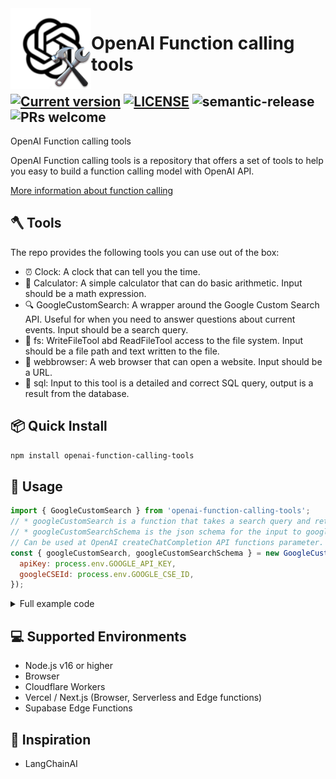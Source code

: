 <img height="129" align="left" src="assets/logo.png" alt="Logo">

# OpenAI Function calling tools


<a href="https://www.npmjs.com/package/openai-function-calling-tools"><img src="https://img.shields.io/npm/v/openai-function-calling-tools" alt="Current version"></a>
[![LICENSE](https://img.shields.io/github/license/JohannLai/openai-function-calling-tools)](https://github.com/JohannLai/openai-function-calling-tools/blob/main/LICENSE)
<img src="https://img.shields.io/badge/%20%20%F0%9F%93%A6%F0%9F%9A%80-semantic--release-e10079.svg" alt="semantic-release">
<img src="https://img.shields.io/badge/PRs-welcome-brightgreen.svg" alt="PRs welcome">
---

OpenAI Function calling tools 

OpenAI Function calling tools is a repository that offers a set of tools to help you easy to build a function calling model with OpenAI API.

[More information about function calling](https://platform.openai.com/docs/guides/gpt/function-calling)

## 🪓 Tools
The repo provides the following tools you can use out of the box:
- ⏰ Clock: A clock that can tell you the time.
- 🧮 Calculator: A simple calculator that can do basic arithmetic. Input should be a math expression.
- 🔍 GoogleCustomSearch: A wrapper around the Google Custom Search API. Useful for when you need to answer questions about current events. Input should be a search query.
- 📁 fs: WriteFileTool abd ReadFileTool access to the file system. Input should be a file path and text written to the file.
- 🚧 webbrowser: A web browser that can open a website. Input should be a URL.
- 🚧 sql: Input to this tool is a detailed and correct SQL query, output is a result from the database.


## 📦 Quick Install
  
  ```bash 
  npm install openai-function-calling-tools
  ```


## 📖 Usage
```js
import { GoogleCustomSearch } from 'openai-function-calling-tools';
// * googleCustomSearch is a function that takes a search query and returns a result from the Google Custom Search API.
// * googleCustomSearchSchema is the json schema for the input to googleCustomSearch. 
// Can be used at OpenAI createChatCompletion API functions parameter.
const { googleCustomSearch, googleCustomSearchSchema } = new GoogleCustomSearch({
  apiKey: process.env.GOOGLE_API_KEY,
  googleCSEId: process.env.GOOGLE_CSE_ID,
});
```
<details><summary>Full example code</summary>
Just 3 steps to use the tools in your OpenAI API project. 
<p>

```js
const { Configuration, OpenAIApi } = require("openai");
const { GoogleCustomSearch } = require("openai-function-calling-tools");

const main = async () => {
  const configuration = new Configuration({
    apiKey: process.env.OPENAI_API_KEY,
  });
  const openai = new OpenAIApi(configuration);

  const QUESTION = "How many tesla model 3 sale in 2022?"

  const messages = [
    {
      role: "user",
      content: QUESTION,
    },
  ];

  // ✨ STEP 1: new the tools you want to use
  const { googleCustomSearch, googleCustomSearchSchema } =
    new GoogleCustomSearch({
      apiKey: process.env.GOOGLE_API_KEY,
      googleCSEId: process.env.GOOGLE_CSE_ID,
    });


  // ✨ STEP 2:  add the tools to the functions object 
  const functions = {
    googleCustomSearch,
  };

  const getCompletion = async (messages) => {
    const response = await openai.createChatCompletion({
      model: "gpt-3.5-turbo-0613",
      messages,
      // ✨ STEP 3: add the tools schema to the functions parameter
      functions: [googleCustomSearchSchema],
      temperature: 0,
    });

    return response;
  };
  let response;

  console.log("Question: " + QUESTION);

  while (true) {
    response = await getCompletion(messages);

    if (response.data.choices[0].finish_reason === "stop") {
      console.log(response.data.choices[0].message.content);
      break;
    } else if (response.data.choices[0].finish_reason === "function_call") {
      const fnName = response.data.choices[0].message.function_call.name;
      const args = response.data.choices[0].message.function_call.arguments;

      const fn = functions[fnName];
      const result = await fn(...Object.values(JSON.parse(args)));

      console.log(`Function call: ${fnName}, Arguments: ${args}`);
      console.log(`Calling Function ${fnName} Result: ` + result);

      messages.push({
        role: "assistant",
        content: "",
        function_call: {
          name: fnName,
          arguments: args,
        },
      });

      messages.push({
        role: "function",
        name: fnName,
        content: JSON.stringify({ result: result }),
      });
    }
  }
};

main();
```

</p>
</details>

## 💻 Supported Environments
- Node.js v16 or higher
- Browser
- Cloudflare Workers
- Vercel / Next.js (Browser, Serverless and Edge functions)
- Supabase Edge Functions

## 🌟 Inspiration
- LangChainAI